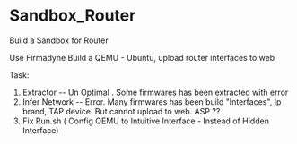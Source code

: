 # Sandbox_Router
Build a Sandbox for Router

Use Firmadyne Build a QEMU - Ubuntu, upload router interfaces to web

Task:
  1. Extractor -- Un Optimal . Some firmwares has been extracted with error
  2. Infer Network -- Error. Many firmwares has been build "Interfaces", Ip brand, TAP device. But cannot upload to web. ASP ??
  3. Fix Run.sh ( Config QEMU to Intuitive Interface - Instead of Hidden Interface)
